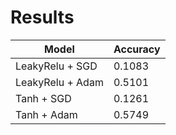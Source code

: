 # Results

| Model            | Accuracy      |
| -------------    | ------------- |
| LeakyRelu + SGD  | 0.1083        |
| LeakyRelu + Adam | 0.5101        |
| Tanh + SGD       | 0.1261        |
| Tanh + Adam      | 0.5749        |
